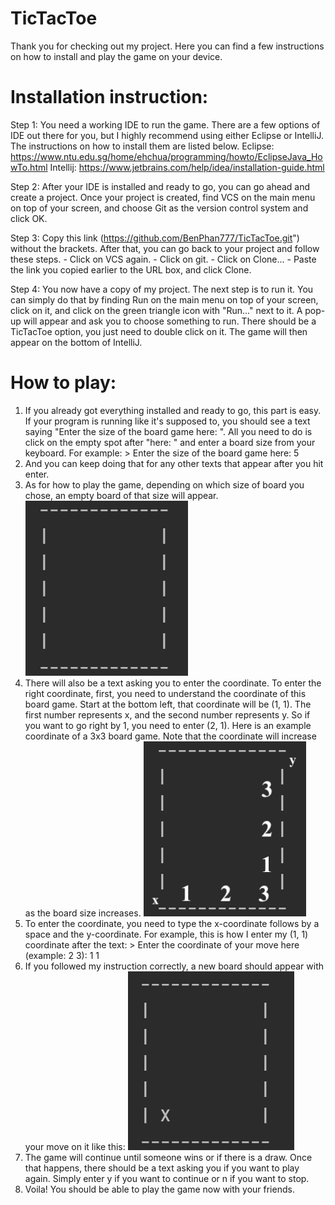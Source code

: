 # TicTacToe
Thank you for checking out my project. Here you can find a few instructions on how to 
install and play the game on your device.

# Installation instruction:
Step 1: You need a working IDE to run the game. There are a few options of IDE out there
for you, but I highly recommend using either Eclipse or IntelliJ. The instructions on how to install them are listed below.
        Eclipse: https://www.ntu.edu.sg/home/ehchua/programming/howto/EclipseJava_HowTo.html
        Intellij: https://www.jetbrains.com/help/idea/installation-guide.html
        
Step 2: After your IDE is installed and ready to go, you can go ahead and create a project. Once your project is created, 
find VCS on the main menu on top of your screen, and choose Git as the version control system and click OK.

Step 3: Copy this link (https://github.com/BenPhan777/TicTacToe.git") without the brackets. After that, you can go back to
your project and follow these steps.
        - Click on VCS again.
        - Click on git.
        - Click on Clone...
        - Paste the link you copied earlier to the URL box, and click Clone.
        
Step 4: You now have a copy of my project. The next step is to run it. You can simply do that by finding Run on the main menu
on top of your screen, click on it, and click on the green triangle icon with "Run..." next to it. A pop-up will appear
and ask you to choose something to run. There should be a TicTacToe option, you just need to double click on it. The game
will then appear on the bottom of IntelliJ.

# How to play:
1. If you already got everything installed and ready to go, this part is easy. If your program is running like it's supposed to,
you should see a text saying "Enter the size of the board game here: ". All you need to do is click on the empty spot
after "here: " and enter a board size from your keyboard. 
For example: > Enter the size of the board game here: 5
2. And you can keep doing that for any other texts that appear after you hit enter.
3. As for how to play the game, depending on which size of board you chose, an empty board of that size will appear. 
![](Imgs/before.png)
4. There will also be a text asking you to enter the coordinate. To enter the right coordinate, first, you need to understand
the coordinate of this board game. Start at the bottom left, that coordinate will be (1, 1). The first number represents x, and the second number represents y. So if you want to go right by 1, you need to enter (2, 1). Here is an example coordinate of a 3x3 board game. Note that the coordinate will increase as the board size increases.
![](Imgs/coordinate.png)
5. To enter the coordinate, you need to type the x-coordinate follows by a space and the y-coordinate. 
For example, this is how I enter my (1, 1) coordinate after the text:
                > Enter the coordinate of your move here (example: 2 3): 1 1
6. If you followed my instruction correctly, a new board should appear with your move on it like this:
![](Imgs/after.png)
7. The game will continue until someone wins or if there is a draw. Once that happens, there should be a text asking you if you
want to play again. Simply enter y if you want to continue or n if you want to stop. 
8. Voila! You should be able to play the game now with your friends.
